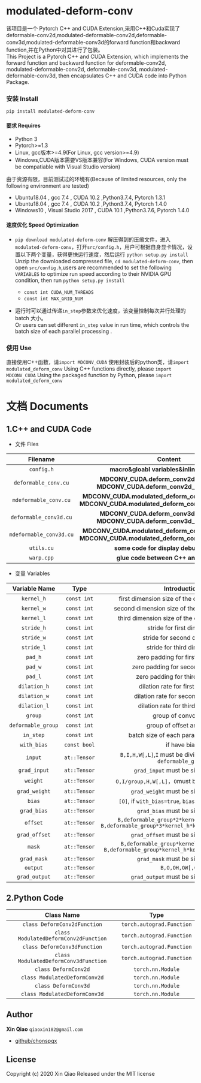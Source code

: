 # modulated-deform-conv
该项目是一个 Pytorch C++ and CUDA Extension,采用C++和Cuda实现了deformable-conv2d,modulated-deformable-conv2d,deformable-conv3d,modulated-deformable-conv3d的forward function和backward function,并在Python中对其进行了包装。
<br />This Project is a Pytorch C++ and CUDA Extension, which implements  the forward function and backward function for deformable-conv2d, modulated-deformable-conv2d, deformable-conv3d, modulated-deformable-conv3d, then encapsulates C++ and CUDA  code into Python Package.

### 安装 Install
`pip install modulated-deform-conv`

#### 要求 Requires
* Python 3
* Pytorch>=1.3
* Linux, gcc版本>=4.9(For Linux, gcc version>=4.9)
* Windows,CUDA版本需要VS版本兼容(For Windows, CUDA version must be compatiable with Visual Studio version)

由于资源有限，目前测试过的环境有(Because of limited resources, only the following environment are tested)
- Ubuntu18.04 , gcc 7.4 , CUDA 10.2 ,Python3.7.4, Pytorch 1.3.1
- Ubuntu18.04 , gcc 7.4 , CUDA 10.2 ,Python3.7.4, Pytorch 1.4.0
- Windows10 , Visual Studio 2017 , CUDA 10.1 ,Python3.7.6, Pytorch 1.4.0

#### 速度优化  Speed Optimization
* `pip download modulated-deform-conv`
解压得到的压缩文件，进入`modulated-deform-conv`，打开`src/config.h`，用户可根据自身显卡情况，设置以下两个变量，获得更快运行速度，然后运行 `python setup.py install`
<br>Unzip the downloaded compressed file, `cd modulated-deform-conv`, then open `src/config.h`,users are recommended to set the following `VARIABLES` to optimize run speed according to their NVIDIA GPU condition, then run `python setup.py install`
	* `const int CUDA_NUM_THREADS`
	* `const int MAX_GRID_NUM`

* 运行时可以通过传递`in_step`参数来优化速度，该变量控制每次并行处理的batch 大小。
<br> Or users can set different `in_step`  value in run time, which controls the batch size of each parallel processing .

### 使用 Use
直接使用C++函数，请`import MDCONV_CUDA`
使用封装后的python类，请`import modulated_deform_conv`
Using C++ functions directly, please  `import MDCONV_CUDA`
Using the packaged function by Python, please `import modulated_deform_conv`

# 文档 Documents
## 1.C++ and CUDA Code
* 文件 Files

|Filename                      |Content                    |
|:--------------------------:| :-----------------------: |
|`config.h`      | **macro&gloabl variables&inline functions**       |
|`deformable_conv.cu`| **MDCONV_CUDA.deform_conv2d_forward_cuda MDCONV_CUDA.deform_conv2d_backward_cuda**  |
|`mdeformable_conv.cu`| **MDCONV_CUDA.modulated_deform_conv2d_forward_cuda MDCONV_CUDA.modulated_deform_conv2d_backward_cuda**  |
|`deformable_conv3d.cu`| **MDCONV_CUDA.deform_conv3d_forward_cuda  MDCONV_CUDA.deform_conv3d_backward_cuda**  |
|`mdeformable_conv3d.cu`| **MDCONV_CUDA.modulated_deform_conv3d_forward_cuda MDCONV_CUDA.modulated_deform_conv2d_backward_cuda**  |
|`utils.cu`| **some code for display debug outputs**  |
|`warp.cpp`| **glue code between C++ and Python**  |

* 变量 Variables

|Variable Name       |       Type              | Introduction |
| :--------------------:  | :-------------------: |:----------------:|
|`kernel_h`| `const int`|first dimension size of the convolution kernel|
|`kernel_w`| `const int`|second dimension size of the convolution kernel|
|`kernel_l`| `const int`|third dimension size of the convolution kernel|
|`stride_h`| `const int`|stride for first dimension|
|`stride_w`| `const int`|stride for second dimension|
|`stride_l`| `const int`|stride for third dimension|
|`pad_h`| `const int`|zero padding for first dimension|
|`pad_w`| `const int`|zero padding for second dimension|
|`pad_l`| `const int`|zero padding for third dimension|
|`dilation_h`| `const int`|dilation rate for first dimension|
|`dilation_w`| `const int`|dilation rate for second dimension|
|`dilation_l`| `const int`|dilation rate for third dimension|
|`group`| `const int`|group of convolution |
|`deformable_group`| `const int`|group of offset and mask |
|`in_step`| `const int`|batch size of each parallel processing|
|`with_bias`| `const bool`|if have bias|
|`input`| `at::Tensor` |`B,I,H,W[,L]`,`I` must be divisible by`group` and ` deformable_group`|
|`grad_input`| `at::Tensor` |`grad_input` must be size like `input` |
|`weight`| `at::Tensor` |`O,I/group,H,W[,L]`，`O`must be divisible by`group`|
|`grad_weight`| `at::Tensor` |`grad_weight` must be size like `weight`|
|`bias`| `at::Tensor` |`[O]`, if `with_bias=true`, `bias` must be non-null|
|`grad_bias`| `at::Tensor` |`grad_bias` must be size like `bias`|
|`offset`| `at::Tensor` |`B,deformable_group*2*kernel_h*kernel_w,H,W` `B,deformable_group*3*kernel_h*kernel_w*kernel_l,H,W,L`|
|`grad_offset`| `at::Tensor` |`grad_offset` must be size like `offset`|
|`mask`| `at::Tensor` |`B,deformable_group*kernel_h*kernel_w,H,W` `B,deformable_group*kernel_h*kernel_w*kernel_l,H,W,L`|
|`grad_mask`| `at::Tensor` |`grad_mask` must be size like `mask`|
|`output`| `at::Tensor` |`B,O,OH,OW[,OL]`|
|`grad_output`| `at::Tensor` |`grad_output` must be size like `output`|

## 2.Python Code

|Class Name                     |Type                    |
|:--------------------------:| :-----------------------: |
|`class DeformConv2dFunction`      | `torch.autograd.Function`       |
|`class ModulatedDeformConv2dFunction`      | `torch.autograd.Function`      |
|`class DeformConv3dFunction`      | `torch.autograd.Function`       |
|`class ModulatedDeformConv3dFunction`      | `torch.autograd.Function`      |
|`class DeformConv2d`      | `torch.nn.Module`       |
|`class ModulatedDeformConv2d`      | `torch.nn.Module`      |
|`class DeformConv3d`      | `torch.nn.Module`       |
|`class ModulatedDeformConv3d`      | `torch.nn.Module`      |

## Author
**Xin Qiao** `qiaoxin182@gmail.com`
+ [github/chonspqx](https://github.com/chonspqx)

## License
Copyright (c) 2020 Xin Qiao
Released under the MIT license

